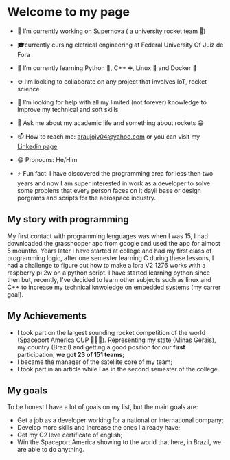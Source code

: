 # Welcome to my page

<!--
**Lirovsk/Lirovsk** is a ✨ _special_ ✨ repository because its `README.md` (this file) appears on your GitHub profile.

Here are some ideas to get you started:-->

- 🔭 I’m currently working on Supernova ( a university rocket team 🚀)
- 🎓currently cursing eletrical engineering at Federal University Of Juiz de Fora
- 🌱 I’m currently learning Python 🐍, C++ ➕, Linux 🐧 and Docker 🐋
- ⚙️ I’m looking to collaborate on any project that involves IoT, rocket science 
- 🤔 I’m looking for help with all my limited (not forever) knowledge to improve my technical and soft skills
- 💬 Ask me about my academic life and something about rockets 😁
- 📫 How to reach me: [araujojv04@yahoo.com](mailto:araujojv04@yahoo.com) or you can visit my [Linkedin page](https://www.linkedin.com/in/joão-vítor-lira-9ab96b2ab)

- 😄 Pronouns: He/Him
- ⚡ Fun fact: I have discovered the programming area for less then two years and now I am super interested in work as a developer to solve some problens that every person faces on it dayli base or design porgrams and scripts for the aerospace industry.


## My story with programming
 My first contact with programming lenguages was when I was 15, I had downloaded the grasshooper app from google and used the app for almost 5 mounths. Years later I have started at college and had my first class of programming logic, after one semester learning C during these lessons, I had a challenge to figure out how to make a lora V2 1276 works with a raspberry pi 2w on a python script. I have started learning python since then but, recently, I've decided to learn other subjects such as linux and C++ to increase my technical knwoledge on embedded systems (my carrer goal).
## My Achievements
- I took part on the largest sounding rocket competition of the world (Spaceport America CUP 🚀👨‍🚀). Representing my state (Minas Gerais), my country (Brazil) and getting a good position for our **first** participation, **we got 23 of 151 teams**;
- I became the manager of the satellite core of my team;
- I took part in an article while I as in the second semester of the college.
## My goals
To be honest I have a lot of goals on my list, but the main goals are:
- Get a job as a developer working for a national or international company;
- Develop more skills and increase the ones I already have;
- Get my C2 leve certificate of english;
- Win the Spaceport America showing to the world that here, in Brazil, we are able to do anything.
